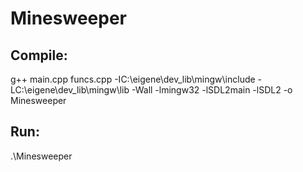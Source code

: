 # Minesweeper
## Compile:
 g++ main.cpp funcs.cpp -IC:\eigene\dev_lib\mingw\include -LC:\eigene\dev_lib\mingw\lib -Wall -lmingw32 -lSDL2main -lSDL2 -o Minesweeper
## Run:
 .\Minesweeper